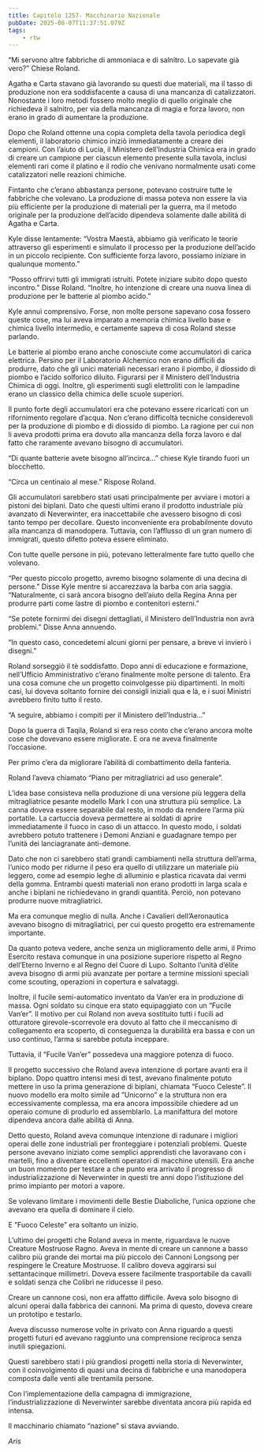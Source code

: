 ```yaml
---
title: Capitolo 1257- Macchinario Nazionale
pubDate: 2025-08-07T11:37:51.079Z
tags:
    - rtw
---
```



“Mi servono altre fabbriche di ammoniaca e di salnitro. Lo sapevate già vero?” Chiese Roland.


Agatha e Carta stavano già lavorando su questi due materiali, ma il tasso di produzione non era soddisfacente a causa di una mancanza di catalizzatori. Nonostante i loro metodi fossero molto meglio di quello originale che richiedeva il salnitro, per via della mancanza di magia e forza lavoro, non erano in grado di aumentare la produzione.


Dopo che Roland ottenne una copia completa della tavola periodica degli elementi, il laboratorio chimico iniziò immediatamente a creare dei campioni. Con l’aiuto di Lucia, il Ministero dell’Industria Chimica era in grado di creare un campione per ciascun elemento presente sulla tavola, inclusi elementi rari come il platino e il rodio che venivano normalmente usati come catalizzatori nelle reazioni chimiche.


Fintanto che c’erano abbastanza persone, potevano costruire tutte le fabbriche che volevano. La produzione di massa poteva non essere la via più efficiente per la produzione di materiali per la guerra, ma il metodo originale per la produzione dell’acido dipendeva solamente dalle abilità di Agatha e Carta.


Kyle disse lentamente: “Vostra Maestà, abbiamo già verificato le teorie attraverso gli esperimenti e simulato il processo per la produzione dell’acido in un piccolo recipiente. Con sufficiente forza lavoro, possiamo iniziare in qualunque momento.”


“Posso offrirvi tutti gli immigrati istruiti. Potete iniziare subito dopo questo incontro.” Disse Roland. “Inoltre, ho intenzione di creare una nuova linea di produzione per le batterie al piombo acido.”


Kyle annuì comprensivo. Forse, non molte persone sapevano cosa fossero queste cose, ma lui aveva imparato a memoria chimica livello base e chimica livello intermedio, e certamente sapeva di cosa Roland stesse parlando.


Le batterie al piombo erano anche conosciute come accumulatori di carica elettrica. Persino per il Laboratorio Alchemico non erano difficili da produrre, dato che gli unici materiali necessari erano il piombo, il diossido di piombo e l’acido solforico diluito. Figurarsi per il Ministero dell’Industria Chimica di oggi. Inoltre, gli esperimenti sugli elettroliti con le lampadine erano un classico della chimica delle scuole superiori.


Il punto forte degli accumulatori era che potevano essere ricaricati con un rifornimento regolare d’acqua. Non c’erano difficoltà tecniche considerevoli per la produzione di piombo e di diossido di piombo. La ragione per cui non li aveva prodotti prima era dovuto alla mancanza della forza lavoro e dal fatto che raramente avevano bisogno di accumulatori.


“Di quante batterie avete bisogno all’incirca...” chiese Kyle tirando fuori un blocchetto.


“Circa un centinaio al mese.” Rispose Roland.


Gli accumulatori sarebbero stati usati principalmente per avviare i motori a pistoni dei biplani. Dato che questi ultimi erano il prodotto industriale più avanzato di Neverwinter, era inaccettabile che avessero bisogno di così tanto tempo per decollare. Questo inconveniente era probabilmente dovuto alla mancanza di manodopera. Tuttavia, con l’afflusso di un gran numero di immigrati, questo difetto poteva essere eliminato.


Con tutte quelle persone in più, potevano letteralmente fare tutto quello che volevano.


“Per questo piccolo progetto, avremo bisogno solamente di una decina di persone.” Disse Kyle mentre si accarezzava la barba con aria saggia. “Naturalmente, ci sarà ancora bisogno dell’aiuto della Regina Anna per produrre parti come lastre di piombo e contenitori esterni.”


“Se potete fornirmi dei disegni dettagliati, il Ministero dell’Industria non avrà problemi.” Disse Anna annuendo.


“In questo caso, concedetemi alcuni giorni per pensare, a breve vi invierò i disegni.”


Roland sorseggiò il tè soddisfatto. Dopo anni di educazione e formazione, nell’Ufficio Amministrativo c’erano finalmente molte persone di talento. Era una cosa comune che un progetto coinvolgesse più dipartimenti. In molti casi, lui doveva soltanto fornire dei consigli iniziali qua e là, e i suoi Ministri avrebbero finito tutto il resto.


“A seguire, abbiamo i compiti per il Ministero dell’Industria...”


Dopo la guerra di Taqila, Roland si era reso conto che c’erano ancora molte cose che dovevano essere migliorate. E ora ne aveva finalmente l’occasione.


Per primo c’era da migliorare l’abilità di combattimento della fanteria.


Roland l’aveva chiamato “Piano per mitragliatrici ad uso generale”.


L’idea base consisteva nella produzione di una versione più leggera della mitragliatrice pesante modello Mark I con una struttura più semplice. La canna doveva essere separabile dal resto, in modo da rendere l’arma più portatile. La cartuccia doveva permettere ai soldati di aprire immediatamente il fuoco in caso di un attacco. In questo modo, i soldati avrebbero potuto trattenere i Demoni Anziani e guadagnare tempo per l’unità dei lanciagranate anti-demone.


Dato che non ci sarebbero stati grandi cambiamenti nella struttura dell’arma, l’unico modo per ridurne il peso era quello di utilizzare un materiale più leggero, come ad esempio leghe di alluminio e plastica ricavata dai vermi della gomma. Entrambi questi materiali non erano prodotti in larga scala e anche i biplani ne richiedevano in grandi quantità. Perciò, non potevano produrre nuove mitragliatrici.


Ma era comunque meglio di nulla. Anche i Cavalieri dell’Aeronautica avevano bisogno di mitragliatrici, per cui questo progetto era estremamente importante.


Da quanto poteva vedere, anche senza un miglioramento delle armi, il Primo Esercito restava comunque in una posizione superiore rispetto al Regno dell’Eterno Inverno e al Regno del Cuore di Lupo. Soltanto l’unità d’élite aveva bisogno di armi più avanzate per portare a termine missioni speciali come scouting, operazioni in copertura e salvataggi.


Inoltre, il fucile semi-automatico inventato da Van’er era in produzione di massa. Ogni soldato su cinque era stato equipaggiato con un “Fucile Van’er”. Il motivo per cui Roland non aveva sostituito tutti i fucili ad otturatore girevole-scorrevole era dovuto al fatto che il meccanismo di collegamento era scoperto, di conseguenza la durabilità era bassa e con un uso continuo, l’arma si sarebbe potuta inceppare.


Tuttavia, il “Fucile Van’er” possedeva una maggiore potenza di fuoco.


Il progetto successivo che Roland aveva intenzione di portare avanti era il biplano. Dopo quattro intensi mesi di test, avevano finalmente potuto mettere in uso la prima generazione di biplani, chiamata “Fuoco Celeste”. Il nuovo modello era molto simile ad ”Unicorno” e la struttura non era eccessivamente complessa, ma era ancora impossibile chiedere ad un operaio comune di produrlo ed assemblarlo. La manifattura del motore dipendeva ancora dalle abilità di Anna.


Detto questo, Roland aveva comunque intenzione di radunare i migliori operai delle zone industriali per fronteggiare i potenziali problemi. Queste persone avevano iniziato come semplici apprendisti che lavoravano con i martelli, fino a diventare eccellenti operatori di macchine utensili. Era anche un buon momento per testare a che punto era arrivato il progresso di industrializzazione di Neverwinter in questi tre anni dopo l’istituzione del primo impianto per motori a vapore.


Se volevano limitare i movimenti delle Bestie Diaboliche, l’unica opzione che avevano era quella di dominare il cielo.


E “Fuoco Celeste” era soltanto un inizio.


L’ultimo dei progetti che Roland aveva in mente, riguardava le nuove Creature Mostruose Ragno. Aveva in mente di creare un cannone a basso calibro più grande dei mortai ma più piccolo dei Cannoni Longsong per respingere le Creature Mostruose. Il calibro doveva aggirarsi sui settantacinque millimetri. Doveva essere facilmente trasportabile da cavalli e soldati senza che Colibrì ne riducesse il peso.


Creare un cannone così, non era affatto difficile. Aveva solo bisogno di alcuni operai dalla fabbrica dei cannoni. Ma prima di questo, doveva creare un prototipo e testarlo.


Aveva discusso numerose volte in privato con Anna riguardo a questi progetti futuri ed avevano raggiunto una comprensione reciproca senza inutili spiegazioni.


Questi sarebbero stati i più grandiosi progetti nella storia di Neverwinter, con il coinvolgimento di quasi una decina di fabbriche e una manodopera composta dalle venti alle trentamila persone.


Con l’implementazione della campagna di immigrazione, l’industrializzazione di Neverwinter sarebbe diventata ancora più rapida ed intensa.


Il macchinario chiamato “nazione” si stava avviando.






<em>Aris</em>
                                


                                



